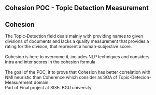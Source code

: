 ## **Cohesion POC** - Topic Detection Measurement
 


## Cohesion
The Topic-Detection field deals mainly with providing names to given divisions of documents and lacks a quality measurement that provides a rating for the division, that represent a human-subjective score.
<br>
<br>
Cohesion is here to overcome it, includes NLP techniques and considers intra and inter scores in the cohesion formula.
<br>
<br>
The goal of the POC, it to prove that Cohesion has better correlation with NMI heuristic than Coherence which consider as SOA of Topic-Detecion-Measurement domain.
<br>
Part of Final project at SISE: BGU university.